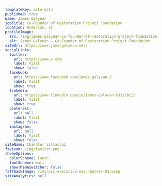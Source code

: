 ```yaml
---
templateKey: site-data
published: true
name: James Galyean
jobTitle: Co-Founder of Restoration Project Foundation
location: Anderson, SC
profileImage:
  src: /img/james-galyean-co-founder-of-restoration-project-foundation.jpg
  alt: James Galyean – Co-Founder of Restoration Project Foundation
siteUrl: https://www.jamesgalyean.net/
socialLinks:
  twitter:
    url: https://www.x.com
    label: Visit
    show: false
  facebook:
    url: https://www.facebook.com/james.galyean.3
    label: Visit
    show: true
  linkedin:
    url: https://www.linkedin.com/in/james-galyean-63127b21/
    label: Visit
    show: true
  pinterest:
    url: null
    label: Visit
    show: false
  instagram:
    url: null
    label: Visit
    show: false
siteName: Chandler Villacruz
favicon: /img/favicon.png
themeOptions:
  colorScheme: londn
  fontScheme: muli
  showThemeSwitcher: false
fallbackImage: /img/pic-executive-main-banner-01.webp
siteAnalytics: null
---
```

